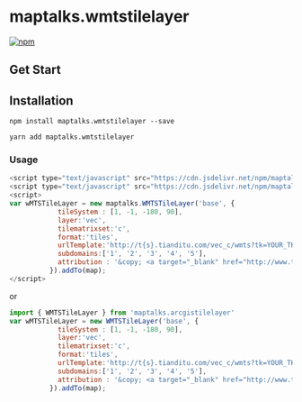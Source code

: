 # maptalks.wmtstilelayer
[![npm](https://img.shields.io/npm/v/maptalks.wmtstilelayer.svg)](https://www.npmjs.com/package/maptalks.wmtstilelayer)


## Get Start

## Installation

```
npm install maptalks.wmtstilelayer --save
```

```
yarn add maptalks.wmtstilelayer
```


### Usage

```javascript
<script type="text/javascript" src="https://cdn.jsdelivr.net/npm/maptalks/dist/maptalks.min.js"></script>
<script type="text/javascript" src="https://cdn.jsdelivr.net/npm/maptalks.wmtstilelayer/dist/maptalks.wmts.min.js"></script>
<script>
var wMTSTileLayer = new maptalks.WMTSTileLayer('base', {
            tileSystem : [1, -1, -180, 90],
            layer:'vec',
            tilematrixset:'c',
            format:'tiles',
            urlTemplate:'http://t{s}.tianditu.com/vec_c/wmts?tk=YOUR_TK_KEY',
            subdomains:['1', '2', '3', '4', '5'],
            attribution : '&copy; <a target="_blank" href="http://www.tianditu.cn">Tianditu</a>'
          }).addTo(map);
</script>
```

or

```javascript
import { WMTSTileLayer } from 'maptalks.arcgistilelayer'
var wMTSTileLayer = new WMTSTileLayer('base', {
            tileSystem : [1, -1, -180, 90],
            layer:'vec',
            tilematrixset:'c',
            format:'tiles',
            urlTemplate:'http://t{s}.tianditu.com/vec_c/wmts?tk=YOUR_TK_KEY',
            subdomains:['1', '2', '3', '4', '5'],
            attribution : '&copy; <a target="_blank" href="http://www.tianditu.cn">Tianditu</a>'
          }).addTo(map);
```

